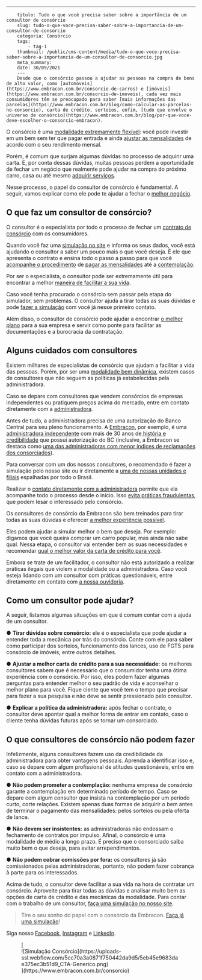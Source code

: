 ---
        titulo: Tudo o que você precisa saber sobre a importância de um consultor de consórcio
        slug: tudo-o-que-voce-precisa-saber-sobre-a-importancia-de-um-consultor-de-consorcio
        categoria: Consórcio
        tags:
            - tag-1
        thumbnail: /public/cms-content/media/tudo-o-que-voce-precisa-saber-sobre-a-importancia-de-um-consultor-de-consorcio.jpg
        meta_summary: 
        date: 30/09/2021
        ---
        Desde que o consórcio passou a ajudar as pessoas na compra de bens de alto valor, como [automóveis](https://www.embracon.com.br/consorcio-de-carros) e [imóveis](https://www.embracon.com.br/consorcio-de-imoveis), cada vez mais consumidores têm se preocupado para saber [mais informações das parcelas](https://www.embracon.com.br/blog/como-calcular-as-parcelas-no-consorcio), carta de crédito, sorteios, enfim, [tudo que envolve o universo de consórcio](https://www.embracon.com.br/blog/por-que-voce-deve-escolher-o-consorcio-embracon).

O consórcio é uma [modalidade extremamente flexível](https://www.embracon.com.br/blog/sabe-a-diferenca-entre-consorcio-e-financiamento-a-gente-te-conta): você pode investir em um bem sem ter que pagar entrada e ainda [ajustar as mensalidades](https://www.embracon.com.br/conhecaoconsorcio/as-parcelas-mensais-podem-ser-reajustadas) de acordo com o seu rendimento mensal.

Porém, é comum que surjam algumas dúvidas no processo de adquirir uma carta. E, por conta dessas dúvidas, muitas pessoas perdem a oportunidade de fechar um negócio que realmente pode ajudar na compra do próximo carro, casa ou até mesmo [adquirir serviços](https://www.embracon.com.br/consorcio-servicos).

Nesse processo, o papel do consultor de consórcio é fundamental. A seguir, vamos explicar como ele pode te ajudar a fechar o [melhor negócio](https://www.embracon.com.br/blog/empresa-de-consorcio-saiba-o-que-considerar-antes-de-escolher).

O que faz um consultor de consórcio?
------------------------------------

O consultor é o especialista por todo o processo de fechar um [contrato de consórcio](https://www.embracon.com.br/blog/saiba-o-que-avaliar-antes-de-assinar-um-contrato-de-consorcio) com os consumidores.

Quando você faz uma [simulação no site](https://www.embracon.com.br/blog/simulacao-de-consorcio) e informa os seus dados, você está ajudando o consultor a saber um pouco mais o que você deseja. É ele que apresenta o contrato e ensina todo o passo a passo para que você [acompanhe o procedimento](https://www.embracon.com.br/conhecaoconsorcio/o-que-e-consorcio) de [pagar as mensalidades](https://www.embracon.com.br/blog/como-e-feito-o-pagamento-da-parcela-do-consorcio) até a [contemplação](https://www.embracon.com.br/blog/saiba-o-que-fazer-quando-for-contemplado-no-consorcio).

Por ser o especialista, o consultor pode ser extremamente útil para encontrar a melhor [maneira de facilitar a sua vida](https://www.embracon.com.br/blog/quero-comprar-uma-casa-ou-carro-com-consorcio-por-onde-comecar).

Caso você tenha procurado o consórcio sem passar pela etapa do simulador, sem problemas. O consultor ajuda a tirar todas as suas dúvidas e pode [fazer a simulação](https://www.embracon.com.br/blog/entenda-a-importancia-de-fazer-uma-simulacao-antes-de-contratar-um-consorcio) com você já nesse primeiro contato.

Além disso, o consultor de consórcio pode ajudar a encontrar [o melhor plano](https://www.embracon.com.br/blog/conheca-o-plano-mais-por-menos-da-embracon) para a sua empresa e servir como ponte para facilitar as documentações e a burocracia da contratação.

Alguns cuidados com consultores
-------------------------------

Existem milhares de especialistas de consórcio que ajudam a facilitar a vida das pessoas. Porém, por ser uma [modalidade bem dinâmica](https://www.embracon.com.br/conhecaoconsorcio/o-que-e-consorcio), existem casos de consultores que não seguem as políticas já estabelecidas pela administradora.

Caso se depare com consultores que vendem consórcios de empresas independentes ou pratiquem preços acima do mercado, entre em contato diretamente com a [administradora](https://www.embracon.com.br/).

Antes de tudo, a administradora precisa de uma autorização do Banco Central para seu pleno funcionamento. A [Embracon](https://www.embracon.com.br/), por exemplo, é uma[ administradora independente](https://www.embracon.com.br/blog/afinal-o-que-uma-administradora-de-consorcio-faz) com mais de 30 anos de[ história e credibilidade](https://www.embracon.com.br/a-embracon) que possui autorização do BC (inclusive, a Embracon se destaca como [uma das administradoras com menor índices de reclamações dos consorciados](https://www.bcb.gov.br/acessoinformacao/legado?url=https:%2F%2Fwww.bcb.gov.br%2Franking%2Findexconsorcio.asp)).

Para conversar com um dos nossos consultores, o recomendado é fazer a simulação pelo nosso site ou ir diretamente a [uma de nossas unidades e filiais](https://www2.embracon.com.br/filiais) espalhadas por todo o Brasil.

Realizar o [contato diretamente com a administradora](https://www.embracon.com.br/fale-conosco) permite que ela acompanhe todo o processo desde o início. Isso [evita práticas fraudulentas](https://www.embracon.com.br/blog/saiba-como-evitar-as-fraudes-no-consorcio), que podem lesar o interessado pelo consórcio.

Os consultores de consórcio da Embracon são bem treinados para tirar todas as suas dúvidas e oferecer [a melhor experiência possível](https://www.embracon.com.br/blog/guia-completo-aprenda-como-escolher-um-consorcio-sem-erros).

Eles podem ajudar a simular melhor o bem que deseja. Por exemplo: digamos que você queira comprar um carro popular, mas ainda não sabe qual. Nessa etapa, o consultor vai entender bem as suas necessidades e recomendar [qual o melhor valor da carta de crédito para você](https://www.embracon.com.br/blog/como-calcular-as-parcelas-no-consorcio).

Embora se trate de um facilitador, o consultor não está autorizado a realizar práticas ilegais que violem a modalidade ou a administradora. Caso você esteja lidando com um consultor com práticas questionáveis, entre diretamente em contato com [a nossa ouvidoria](https://www.embracon.com.br/fale-conosco).

Como um consultor pode ajudar?
------------------------------

A seguir, listamos algumas situações em que é comum contar com a ajuda de um consultor.

● **Tirar dúvidas sobre consórcio:** ele é o especialista que pode ajudar a entender toda a mecânica por trás do consórcio. Conte com ele para saber como participar dos sorteios, funcionamento dos lances, uso de FGTS para consórcio de imóveis, entre outros detalhes.

● **Ajustar a melhor carta de crédito para a sua necessidade:** os melhores consultores sabem que é necessário que o consumidor tenha uma ótima experiência com o consórcio. Por isso, eles podem fazer algumas perguntas para entender melhor o seu padrão de vida e aconselhar o melhor plano para você. Fique ciente que você tem o tempo que precisar para fazer a sua pesquisa e não deve se sentir pressionado pelo consultor.

● **Explicar a política da administradora:** após fechar o contrato, o consultor deve apontar qual a melhor forma de entrar em contato, caso o cliente tenha dúvidas futuras após se tornar um consorciado.

O que consultores de consórcio não podem fazer
----------------------------------------------

Infelizmente, alguns consultores fazem uso da credibilidade da administradora para obter vantagens pessoais. Aprenda a identificar isso e, caso se depare com algum profissional de atitudes questionáveis, entre em contato com a administradora.

● **Não podem prometer a contemplação:** nenhuma empresa de consórcio garante a contemplação em determinado período de tempo. Caso se depare com algum consultor que insista na contemplação por um período curto, corte relações. Existem apenas duas formas de adquirir o bem antes de terminar o pagamento das mensalidades: pelos sorteios ou pela oferta de lance.

● **Não devem ser insistentes:** as administradoras não endossam o fechamento de contratos por impulso. Afinal, o consórcio é uma modalidade de médio a longo prazo. É preciso que o consorciado saiba muito bem o que deseja, para evitar arrependimentos.

● **Não podem cobrar comissões por fora:** os consultores já são comissionados pelas administradoras, portanto, não podem fazer cobrança à parte para os interessados.

Acima de tudo, o consultor deve facilitar a sua vida na hora de contratar um consórcio. Aproveite para tirar todas as dúvidas e analisar muito bem as opções de carta de crédito e das mecânicas da modalidade. Para contar com o trabalho de um consultor, [faça uma simulação no nosso site](https://www.embracon.com.br/).

> Tire o seu sonho do papel com o consórcio da Embracon. [Faça já uma simulação](https://www.embracon.com.br/consorcio-de-carros)!

Siga nosso [Facebook](https://pt-br.facebook.com/embracon/), [Instagram](https://www.instagram.com/embraconoficial/) e [LinkedIn](https://br.linkedin.com/organization-guest/company/embracon-administradora-de-cons-rcio-ltda.).

<figure class="w-richtext-figure-type-image w-richtext-align-center">[<div>![Simulação Consórcio](https://uploads-ssl.webflow.com/5cc70a3a0871f750442da9d5/5eb45e9683dae375ec3b51d9_CTA-Generico.png)</div>](https://www.embracon.com.br/consorcio)</figure>
        